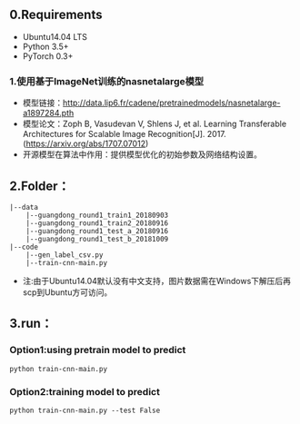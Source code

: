 ## 0.Requirements
* Ubuntu14.04 LTS
* Python 3.5+
* PyTorch 0.3+

### 1.使用基于ImageNet训练的nasnetalarge模型
* 模型链接：http://data.lip6.fr/cadene/pretrainedmodels/nasnetalarge-a1897284.pth
* 模型论文：Zoph B, Vasudevan V, Shlens J, et al. Learning Transferable Architectures for Scalable Image Recognition[J]. 2017.(https://arxiv.org/abs/1707.07012)
* 开源模型在算法中作用：提供模型优化的初始参数及网络结构设置。

## 2.Folder：
	|--data
		|--guangdong_round1_train1_20180903
		|--guangdong_round1_train2_20180916
		|--guangdong_round1_test_a_20180916
		|--guangdong_round1_test_b_20181009
	|--code
		|--gen_label_csv.py
		|--train-cnn-main.py

* 注:由于Ubuntu14.04默认没有中文支持，图片数据需在Windows下解压后再scp到Ubuntu方可访问。

## 3.run：
### Option1:using pretrain model to predict
	python train-cnn-main.py

### Option2:training model to predict
	python train-cnn-main.py --test False

